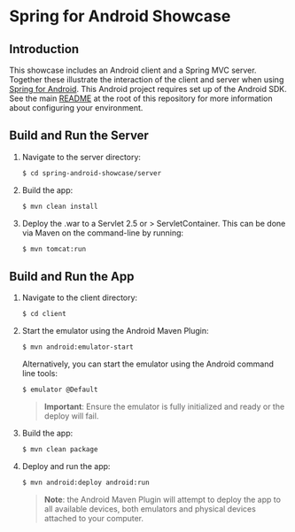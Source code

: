 # Spring for Android Showcase

## Introduction

This showcase includes an Android client and a Spring MVC server. Together these illustrate the interaction of the client and server when using [Spring for Android](http://projects.spring.io/spring-android/).  This Android project requires set up of the Android SDK. See the main [README](../README.md) at the root of this repository for more information about configuring your environment.


## Build and Run the Server

1. Navigate to the server directory:

    ```sh
    $ cd spring-android-showcase/server
    ```

2. Build the app:

    ```sh
    $ mvn clean install
    ```

3. Deploy the .war to a Servlet 2.5 or > ServletContainer. This can be done via Maven on the command-line by running:

    ```sh
    $ mvn tomcat:run
    ```


## Build and Run the App

1. Navigate to the client directory:

    ```sh
    $ cd client
    ```

2. Start the emulator using the Android Maven Plugin:

    ```sh
    $ mvn android:emulator-start
    ```

    Alternatively, you can start the emulator using the Android command line tools:

    ```sh
    $ emulator @Default
    ```

    > **Important**: Ensure the emulator is fully initialized and ready or the deploy will fail.

3. Build the app:

    ```sh
    $ mvn clean package
    ```

4. Deploy and run the app:

    ```sh
    $ mvn android:deploy android:run
    ```

    > **Note**: the Android Maven Plugin will attempt to deploy the app to all available devices, both emulators and physical devices attached to your computer.

